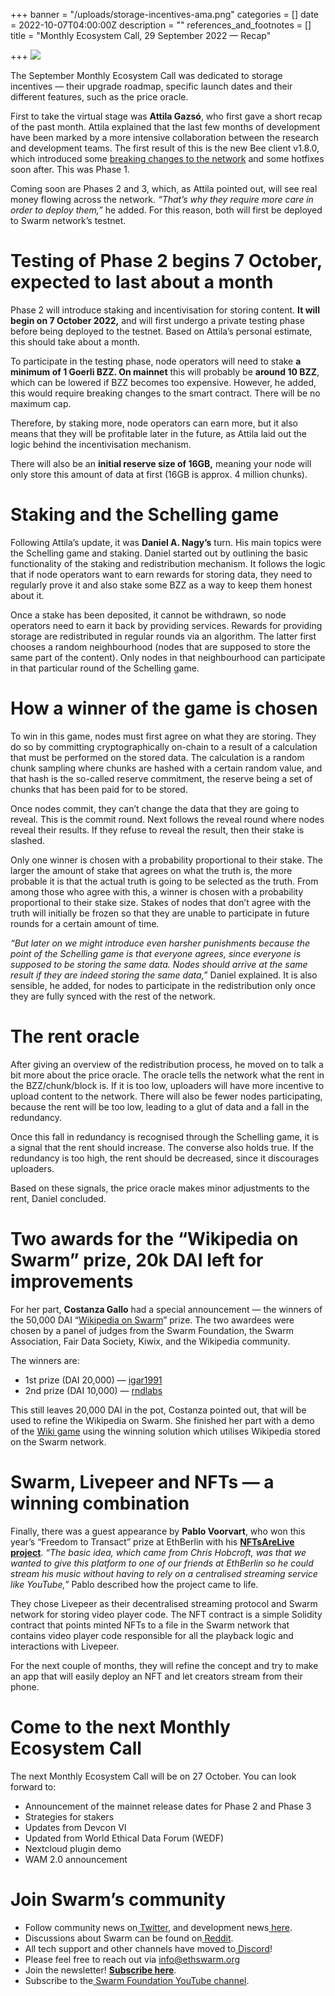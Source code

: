 +++
banner = "/uploads/storage-incentives-ama.png"
categories = []
date = 2022-10-07T04:00:00Z
description = ""
references_and_footnotes = []
title = "Monthly Ecosystem Call, 29 September 2022 — Recap"

+++
![](/uploads/storage-incentives-ama.png)

The September Monthly Ecosystem Call was dedicated to storage incentives — their upgrade roadmap, specific launch dates and their different features, such as the price oracle.

First to take the virtual stage was **Attila Gazsó**, who first gave a short recap of the past month. Attila explained that the last few months of development have been marked by a more intensive collaboration between the research and development teams. The first result of this is the new Bee client v1.8.0, which introduced some [breaking changes to the network](https://medium.com/ethereum-swarm/breaking-changes-are-coming-to-the-swarm-network-4b740adcdef0) and some hotfixes soon after. This was Phase 1.

Coming soon are Phases 2 and 3, which, as Attila pointed out, will see real money flowing across the network. _“That’s why they require more care in order to deploy them,”_ he added. For this reason, both will first be deployed to Swarm network’s testnet.

# Testing of Phase 2 begins 7 October, expected to last about a month

Phase 2 will introduce staking and incentivisation for storing content. **It will begin on 7 October 2022,** and will first undergo a private testing phase before being deployed to the testnet. Based on Attila’s personal estimate, this should take about a month.

To participate in the testing phase, node operators will need to stake **a minimum of 1 Goerli BZZ. On mainnet** this will probably be **around 10 BZZ**, which can be lowered if BZZ becomes too expensive. However, he added, this would require breaking changes to the smart contract. There will be no maximum cap.

Therefore, by staking more, node operators can earn more, but it also means that they will be profitable later in the future, as Attila laid out the logic behind the incentivisation mechanism.

There will also be an **initial reserve size of 16GB,** meaning your node will only store this amount of data at first (16GB is approx. 4 million chunks).

# Staking and the Schelling game

Following Attila’s update, it was **Daniel A. Nagy’s** turn. His main topics were the Schelling game and staking. Daniel started out by outlining the basic functionality of the staking and redistribution mechanism. It follows the logic that if node operators want to earn rewards for storing data, they need to regularly prove it and also stake some BZZ as a way to keep them honest about it.

Once a stake has been deposited, it cannot be withdrawn, so node operators need to earn it back by providing services. Rewards for providing storage are redistributed in regular rounds via an algorithm. The latter first chooses a random neighbourhood (nodes that are supposed to store the same part of the content). Only nodes in that neighbourhood can participate in that particular round of the Schelling game.

# How a winner of the game is chosen

To win in this game, nodes must first agree on what they are storing. They do so by committing cryptographically on-chain to a result of a calculation that must be performed on the stored data. The calculation is a random chunk sampling where chunks are hashed with a certain random value, and that hash is the so-called reserve commitment, the reserve being a set of chunks that has been paid for to be stored.

Once nodes commit, they can’t change the data that they are going to reveal. This is the commit round. Next follows the reveal round where nodes reveal their results. If they refuse to reveal the result, then their stake is slashed.

Only one winner is chosen with a probability proportional to their stake. The larger the amount of stake that agrees on what the truth is, the more probable it is that the actual truth is going to be selected as the truth. From among those who agree with this, a winner is chosen with a probability proportional to their stake size. Stakes of nodes that don’t agree with the truth will initially be frozen so that they are unable to participate in future rounds for a certain amount of time.

_“But later on we might introduce even harsher punishments because the point of the Schelling game is that everyone agrees, since everyone is supposed to be storing the same data. Nodes should arrive at the same result if they are indeed storing the same data,”_ Daniel explained. It is also sensible, he added, for nodes to participate in the redistribution only once they are fully synced with the rest of the network.

# The rent oracle

After giving an overview of the redistribution process, he moved on to talk a bit more about the price oracle. The oracle tells the network what the rent in the BZZ/chunk/block is. If it is too low, uploaders will have more incentive to upload content to the network. There will also be fewer nodes participating, because the rent will be too low, leading to a glut of data and a fall in the redundancy.

Once this fall in redundancy is recognised through the Schelling game, it is a signal that the rent should increase. The converse also holds true. If the redundancy is too high, the rent should be decreased, since it discourages uploaders.

Based on these signals, the price oracle makes minor adjustments to the rent, Daniel concluded.

# Two awards for the “Wikipedia on Swarm” prize, 20k DAI left for improvements

For her part, **Costanza Gallo** had a special announcement — the winners of the 50,000 DAI “[Wikipedia on Swarm](http://gitcoin.co/issue/28926)” prize. The two awardees were chosen by a panel of judges from the Swarm Foundation, the Swarm Association, Fair Data Society, Kiwix, and the Wikipedia community.

The winners are:

* 1st prize (DAI 20,000) — [igar1991](https://gitcoin.co/igar1991)
* 2nd prize (DAI 10,000) — [rndlabs](https://github.com/rndlabs/fds-wikipedia)

This still leaves 20,000 DAI in the pot, Costanza pointed out, that will be used to refine the Wikipedia on Swarm. She finished her part with a demo of the [Wiki game](https://en.wikipedia.org/wiki/Wikipedia:Wiki_Game) using the winning solution which utilises Wikipedia stored on the Swarm network.

# Swarm, Livepeer and NFTs — a winning combination

Finally, there was a guest appearance by **Pablo Voorvart**, who won this year’s “Freedom to Transact” prize at EthBerlin with his [**NFTsAreLive project**](https://devfolio.co/projects/nft-are-live-at-ethberlin-6f9a). _“The basic idea, which came from Chris Hobcroft, was that we wanted to give this platform to one of our friends at EthBerlin so he could stream his music without having to rely on a centralised streaming service like YouTube,”_ Pablo described how the project came to life.

They chose Livepeer as their decentralised streaming protocol and Swarm network for storing video player code. The NFT contract is a simple Solidity contract that points minted NFTs to a file in the Swarm network that contains video player code responsible for all the playback logic and interactions with Livepeer.

For the next couple of months, they will refine the concept and try to make an app that will easily deploy an NFT and let creators stream from their phone.

# Come to the next Monthly Ecosystem Call

The next Monthly Ecosystem Call will be on 27 October. You can look forward to:

* Announcement of the mainnet release dates for Phase 2 and Phase 3
* Strategies for stakers
* Updates from Devcon VI
* Updated from World Ethical Data Forum (WEDF)
* Nextcloud plugin demo
* WAM 2.0 announcement

# Join Swarm’s community

* Follow community news on[ Twitter](https://twitter.com/ethswarmhive), and development news[ here](https://twitter.com/ethswarm).
* Discussions about Swarm can be found on[ Reddit](https://www.reddit.com/r/ethswarm/).
* All tech support and other channels have moved to[ Discord](https://discord.gg/wdghaQsGq5)!
* Please feel free to reach out via [info@ethswarm.org](mailto:info@ethswarm.org)
* Join the newsletter! [**Subscribe here**](https://www.ethswarm.org/newsletter.html).
* Subscribe to the[ Swarm Foundation YouTube channel](https://www.youtube.com/channel/UCu6ywn9MTqdREuE6xuRkskA/videos).